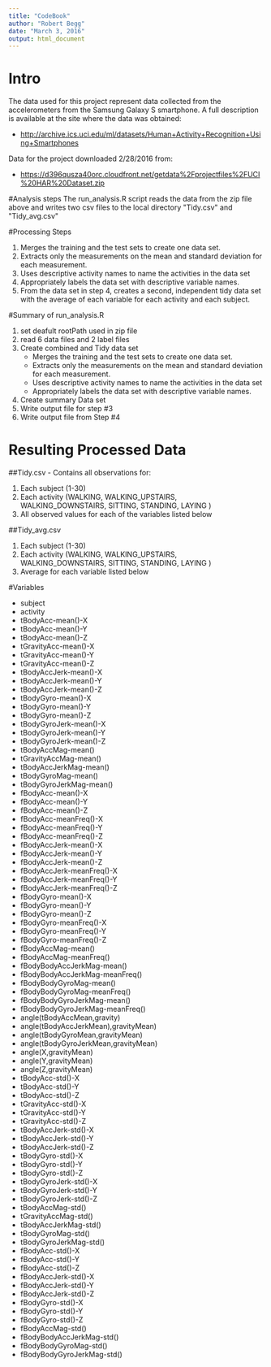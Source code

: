 ```yaml
---
title: "CodeBook"
author: "Robert Begg"
date: "March 3, 2016"
output: html_document
---
```

# Intro
The data used for this project represent data collected from the
accelerometers from the Samsung Galaxy S smartphone. A full description is available at the site where the data was obtained: 
* http://archive.ics.uci.edu/ml/datasets/Human+Activity+Recognition+Using+Smartphones

Data for the project downloaded 2/28/2016 from: 
* https://d396qusza40orc.cloudfront.net/getdata%2Fprojectfiles%2FUCI%20HAR%20Dataset.zip

#Analysis steps
The run_analysis.R script reads the data from the zip file above and writes two csv files to the local directory "Tidy.csv" and "Tidy_avg.csv"

#Processing Steps
1. Merges the training and the test sets to create one data set.
2. Extracts only the measurements on the mean and standard deviation for each measurement.
3. Uses descriptive activity names to name the activities in the data set
4. Appropriately labels the data set with descriptive variable names.
5. From the data set in step 4, creates a second, independent tidy data set with the average of each variable for each activity and each subject.

#Summary of run_analysis.R

1. set deafult rootPath used in zip file 
2. read 6 data files and 2 label files
3. Create combined and Tidy data set
    + Merges the training and the test sets to create one data set.
    + Extracts only the measurements on the mean and standard deviation for each measurement.
    + Uses descriptive activity names to name the activities in the data set
    + Appropriately labels the data set with descriptive variable names.
4. Create summary Data set 
5. Write output file for step #3
6. Write output file from Step #4

# Resulting Processed Data 
##Tidy.csv - Contains all observations for:
1. Each subject (1-30)
2. Each activity (WALKING, WALKING_UPSTAIRS, WALKING_DOWNSTAIRS, SITTING, STANDING, LAYING )
3. All observed values for each of the variables listed below

##Tidy_avg.csv 
1. Each subject (1-30)
2. Each activity (WALKING, WALKING_UPSTAIRS, WALKING_DOWNSTAIRS, SITTING, STANDING, LAYING )
3. Average for each variable listed below

#Variables
*	subject
*	activity
*	tBodyAcc-mean()-X
*	tBodyAcc-mean()-Y
*	tBodyAcc-mean()-Z
*	tGravityAcc-mean()-X
*	tGravityAcc-mean()-Y
*	tGravityAcc-mean()-Z
*	tBodyAccJerk-mean()-X
*	tBodyAccJerk-mean()-Y
*	tBodyAccJerk-mean()-Z
*	tBodyGyro-mean()-X
*	tBodyGyro-mean()-Y
*	tBodyGyro-mean()-Z
*	tBodyGyroJerk-mean()-X
*	tBodyGyroJerk-mean()-Y
*	tBodyGyroJerk-mean()-Z
*	tBodyAccMag-mean()
*	tGravityAccMag-mean()
*	tBodyAccJerkMag-mean()
*	tBodyGyroMag-mean()
*	tBodyGyroJerkMag-mean()
*	fBodyAcc-mean()-X
*	fBodyAcc-mean()-Y
*	fBodyAcc-mean()-Z
*	fBodyAcc-meanFreq()-X
*	fBodyAcc-meanFreq()-Y
*	fBodyAcc-meanFreq()-Z
*	fBodyAccJerk-mean()-X
*	fBodyAccJerk-mean()-Y
*	fBodyAccJerk-mean()-Z
*	fBodyAccJerk-meanFreq()-X
*	fBodyAccJerk-meanFreq()-Y
*	fBodyAccJerk-meanFreq()-Z
*	fBodyGyro-mean()-X
*	fBodyGyro-mean()-Y
*	fBodyGyro-mean()-Z
*	fBodyGyro-meanFreq()-X
*	fBodyGyro-meanFreq()-Y
*	fBodyGyro-meanFreq()-Z
*	fBodyAccMag-mean()
*	fBodyAccMag-meanFreq()
*	fBodyBodyAccJerkMag-mean()
*	fBodyBodyAccJerkMag-meanFreq()
*	fBodyBodyGyroMag-mean()
*	fBodyBodyGyroMag-meanFreq()
*	fBodyBodyGyroJerkMag-mean()
*	fBodyBodyGyroJerkMag-meanFreq()
*	angle(tBodyAccMean,gravity)
*	angle(tBodyAccJerkMean),gravityMean)
*	angle(tBodyGyroMean,gravityMean)
*	angle(tBodyGyroJerkMean,gravityMean)
*	angle(X,gravityMean)
*	angle(Y,gravityMean)
*	angle(Z,gravityMean)
*	tBodyAcc-std()-X
*	tBodyAcc-std()-Y
*	tBodyAcc-std()-Z
*	tGravityAcc-std()-X
*	tGravityAcc-std()-Y
*	tGravityAcc-std()-Z
*	tBodyAccJerk-std()-X
*	tBodyAccJerk-std()-Y
*	tBodyAccJerk-std()-Z
*	tBodyGyro-std()-X
*	tBodyGyro-std()-Y
*	tBodyGyro-std()-Z
*	tBodyGyroJerk-std()-X
*	tBodyGyroJerk-std()-Y
*	tBodyGyroJerk-std()-Z
*	tBodyAccMag-std()
*	tGravityAccMag-std()
*	tBodyAccJerkMag-std()
*	tBodyGyroMag-std()
*	tBodyGyroJerkMag-std()
*	fBodyAcc-std()-X
*	fBodyAcc-std()-Y
*	fBodyAcc-std()-Z
*	fBodyAccJerk-std()-X
*	fBodyAccJerk-std()-Y
*	fBodyAccJerk-std()-Z
*	fBodyGyro-std()-X
*	fBodyGyro-std()-Y
*	fBodyGyro-std()-Z
*	fBodyAccMag-std()
*	fBodyBodyAccJerkMag-std()
*	fBodyBodyGyroMag-std()
*	fBodyBodyGyroJerkMag-std()

